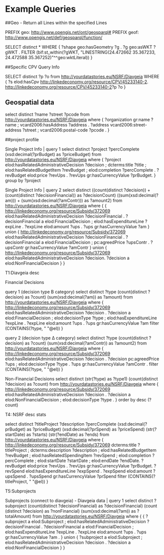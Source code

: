 # Example Queries

##Geo - Return all Lines within the specified Lines 


PREFIX geo: <http://www.opengis.net/ont/geosparql#>
PREFIX geof: <http://www.opengis.net/def/geosparql/function/>

SELECT distinct *
WHERE {
?shape geo:hasGeometry ?g .
?g geo:asWKT ?gWKT .
FILTER (bif:st_within(?gWKT, "LINESTRING(24.472662 35.367233, 24.472588 35.367252)"^^geo:wktLiteral)) 
}


##Specific CPV Query Info

SELECT distinct ?p ?o 
from <http://yourdatastories.eu/NSRF/Diavgeia> 
WHERE {
?s elod:hasCpv <http://linkedeconomy.org/resource/CPV/45233140-2>. 
<http://linkedeconomy.org/resource/CPV/45233140-2>?p ?o
}


## Geospatial data

select distinct ?name ?street ?pcode from <http://yourdatastories.eu/NSRF/Diavgeia>
where {
?organization gr:name ?name ; vcard2006:hasAddress ?address . 
?address vcard2006:street-address ?street ;
vcard2006:postal-code ?pcode .
}


##project profile 


Single Project Info | query 1
select distinct ?project ?percComplete (xsd:decimal(?prBudget) as ?priceBudget)
from <http://yourdatastories.eu/NSRF/Diavgeia>
where {
?project elod:hasRelatedAdministrativeDecision ?decision ; dcterms:title ?title ;
elod:hasRelatedBudgetItem ?revBudget ;  elod:completion ?percComplete . 
?revBudget elod:price ?revUps . 
?revUps gr:hasCurrencyValue ?prBudget. 
} 
group by ?project



Single Project Info | query 2
select distinct
((count(distinct ?decision)) + (count(distinct ?decisionFinancial)) as ?decisionCount) 
((sum(xsd:decimal(?am))) +  (sum(xsd:decimal(?amContr))) as ?amount2)
from <http://yourdatastories.eu/NSRF/Diavgeia>
where {
{
<http://linkedeconomy.org/resource/Subsidy/372069> elod:hasRelatedAdministrativeDecision ?decisionFinancial .
?decisionFinancial a elod:FinancialDecision ; elod:hasExpenditureLine ?expLine . 
?expLine elod:amount ?ups . ?ups gr:hasCurrencyValue ?am
}
union
{
<http://linkedeconomy.org/resource/Subsidy/372069> elod:hasRelatedAdministrativeDecision ?decisionFinancial .
?decisionFinancial a elod:FinancialDecision ;  pc:agreedPrice ?upsContr . ?upsContr gr:hasCurrencyValue ?amContr
}
union
{
<http://linkedeconomy.org/resource/Subsidy/372069> elod:hasRelatedAdministrativeDecision ?decision.
?decision a elod:NonFinancialDecision
}
}




T1:Diavgeia desc

Financial Decisions

query 1 (decision type Β category)
select distinct ?type (count(distinct ?decision) as ?count) (sum(xsd:decimal(?am)) as ?amount)
from <http://yourdatastories.eu/NSRF/Diavgeia>
where {
<http://linkedeconomy.org/resource/Subsidy/372069> elod:hasRelatedAdministrativeDecision ?decision .
?decision a elod:FinancialDecision ; elod:decisionType ?type ;
elod:hasExpenditureLine ?expLine . 
?expLine elod:amount ?ups . ?ups gr:hasCurrencyValue ?am
filter (CONTAINS(?type, " "@el))
}




query 2 (decision type Δ category)
select distinct ?type (count(distinct ?decision) as ?count) (sum(xsd:decimal(?amContr)) as ?amount2)
from <http://yourdatastories.eu/NSRF/Diavgeia>
where {
<http://linkedeconomy.org/resource/Subsidy/372069> elod:hasRelatedAdministrativeDecision ?decision .
?decision pc:agreedPrice ?ups ; elod:decisionType ?type . 
?ups gr:hasCurrencyValue ?amContr .
filter (CONTAINS(?type, " "@el))
}



Non-Financial Decisions
select distinct (str(?type) as ?type1) (count(distinct ?decision) as ?count)
from <http://yourdatastories.eu/NSRF/Diavgeia>
where {
<http://linkedeconomy.org/resource/Subsidy/372069> elod:hasRelatedAdministrativeDecision ?decision .
?decision a elod:NonFinancialDecision ; elod:decisionType ?type .
}
order by desc (?count)






T4: NSRF desc stats

select distinct ?titleProject ?description ?percComplete
(xsd:decimal(?prBudget) as ?priceBudget) (xsd:decimal(?prSpend) as ?priceSpend) (str(?startDate) as ?starts) (str(?endDate) as ?ends) 
from <http://yourdatastories.eu/NSRF/Diavgeia> 
where {
<http://linkedeconomy.org/resource/Subsidy/372069> dcterms:title ?titleProject ; dcterms:description ?description ;
elod:hasRelatedBudgetItem ?revBudget ; elod:hasRelatedSpendingItem ?revSpend ; 
elod:completion ?percComplete ; elod:startDate ?startDate ; elod:endDate ?endDate. 
?revBudget elod:price ?revUps . ?revUps gr:hasCurrencyValue ?prBudget. ?revSpend elod:hasExpenditureLine ?expSpend . 
?expSpend elod:amount ?upsSpend . ?upsSpend gr:hasCurrencyValue ?prSpend
filter (CONTAINS(?titleProject, " "@el))
}






T5:Subprojects

Subprojects (connect to diavgeia) - Diavgeia data | query 1
select distinct ?subproject
(count(distinct ?decisionFinancial) as ?decisionFinancial)
(count (distinct ?decision) as ?nonFinancial)
(sum(xsd:decimal(?am)) as ?totalAmount)
from <http://yourdatastories.eu/NSRF/Diavgeia>
where {
{
?subproject a elod:Subproject ; elod:hasRelatedAdministrativeDecision ?decisionFinancial .
?decisionFinancial a elod:FinancialDecision ; elod:hasExpenditureLine ?expLine . 
?expLine elod:amount ?ups . ?ups gr:hasCurrencyValue ?am .
}
union
{
?subproject a elod:Subproject ; elod:hasRelatedAdministrativeDecision ?decision .
?decision a elod:NonFinancialDecision 
}
}

